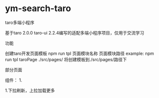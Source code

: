 # ym-search-taro
taro多端小程序

基于taro 2.0.0  taro-ui 2.2.4编写的适配多端小程序项目，仅用于交流学习

功能

 创建taro开发页面模板
  npm run tpl 页面模块名称  页面模块路径
   example:  npm run tpl taroPage ./src/pages/   将创建模板到./src/pages/路径下
   
部分页面

  
组件：
  1.

  1.下拉刷新，上拉加载更多
  
